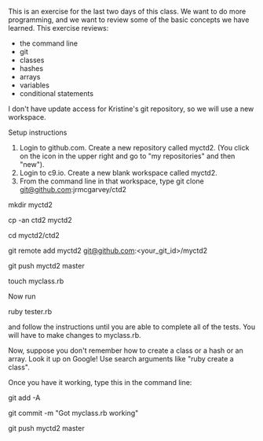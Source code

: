 This is an exercise for the last two days of this class. We want to do more
programming, and we want to review some of the basic concepts we have learned.
This exercise reviews:

* the command line
* git
* classes
* hashes
* arrays
* variables
* conditional statements

I don't have update access for Kristine's git repository, so we will use a new
workspace.  

Setup instructions

1. Login to github.com.  Create a new repository called myctd2.  (You click on the
icon in the upper right and go to "my repositories" and then "new").
2. Login to c9.io.  Create a new blank workspace called myctd2.
3. From the command line in that workspace, type
git clone git@github.com:jrmcgarvey/ctd2<br/>

mkdir myctd2<br/>

cp -an ctd2 myctd2<br/>

cd myctd2/ctd2<br/>

git remote add myctd2 git@github.com:<your_git_id>/myctd2<br/>

git push myctd2 master<br/>

touch myclass.rb<br/>

Now run<br/>

ruby tester.rb<br/>

and follow the instructions until you are able to complete all of the tests.
You will have to make changes to myclass.rb.

Now, suppose you don't remember how to create a class or a hash or an array.
Look it up on Google! Use search arguments like "ruby create a class".

Once you have it working, type this in the command line:<br/>

git add -A<br/>

git commit -m "Got myclass.rb working"<br/>

git push myctd2 master<br/>


